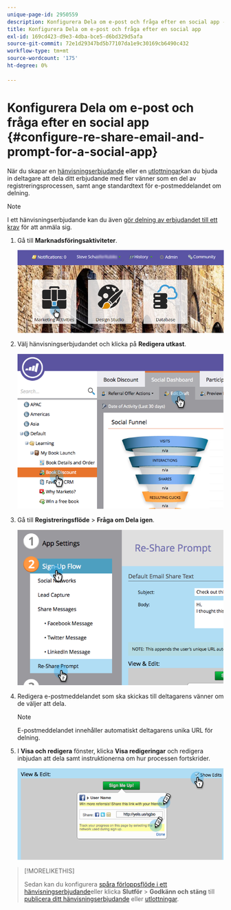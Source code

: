 ```yaml
---
unique-page-id: 2950559
description: Konfigurera Dela om e-post och fråga efter en social app - Marketo Docs - produktdokumentation
title: Konfigurera Dela om e-post och fråga efter en social app
exl-id: 169cd423-d9e3-4dba-bce5-d6bd329d5afa
source-git-commit: 72e1d29347bd5b77107da1e9c30169cb6490c432
workflow-type: tm+mt
source-wordcount: '175'
ht-degree: 0%

---
```


# Konfigurera Dela om e-post och fråga efter en social app {#configure-re-share-email-and-prompt-for-a-social-app}

När du skapar en [hänvisningserbjudande](/help/marketo/product-docs/demand-generation/social/referral-offers/create-a-referral-offer.md) eller en [utlottningar](/help/marketo/product-docs/demand-generation/social/sweepstakes/create-sweepstakes.md)kan du bjuda in deltagare att dela ditt erbjudande med fler vänner som en del av registreringsprocessen, samt ange standardtext för e-postmeddelandet om delning.

>[!NOTE]
>
>I ett hänvisningserbjudande kan du även [gör delning av erbjudandet till ett krav](/help/marketo/product-docs/demand-generation/social/social-functions/set-social-share-requirement.md) för att anmäla sig.

1. Gå till **Marknadsföringsaktiviteter**.

   ![](assets/login-marketing-activities-3.png)

1. Välj hänvisningserbjudandet och klicka på **Redigera utkast**.

   ![](assets/image2014-9-22-11-3a6-3a56.png)

1. Gå till **Registreringsflöde** > **Fråga om Dela igen**.

   ![](assets/image2014-9-22-11-3a7-3a9.png)

1. Redigera e-postmeddelandet som ska skickas till deltagarens vänner om de väljer att dela.

   >[!NOTE]
   >
   >E-postmeddelandet innehåller automatiskt deltagarens unika URL för delning.

1. I **Visa och redigera** fönster, klicka **Visa redigeringar** och redigera inbjudan att dela samt instruktionerna om hur processen fortskrider.

   ![](assets/image2014-9-22-11-3a7-3a49.png)

>[!MORELIKETHIS]
>
>Sedan kan du konfigurera [spåra förloppsflöde i ett hänvisningserbjudande](configure-track-progress-flow-for-a-referral-offer.md)eller klicka **Slutför** > **Godkänn och stäng** till [publicera ditt hänvisningserbjudande](/help/marketo/product-docs/demand-generation/social/referral-offers/publish-a-referral-offer.md) eller [utlottningar](/help/marketo/product-docs/demand-generation/social/sweepstakes/create-sweepstakes.md).
